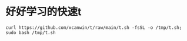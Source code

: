 # 好好学习的快速t

```
curl https://github.com/xcanwin/t/raw/main/t.sh -fsSL -o /tmp/t.sh; sudo bash /tmp/t.sh
```
